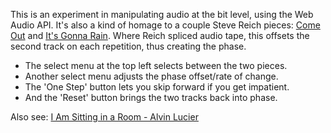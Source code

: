 This is an experiment in manipulating audio at the bit level, using the Web Audio API. It's also a kind of homage to a couple Steve Reich pieces: <a href="https://en.wikipedia.org/wiki/Come_Out_(Reich)">Come Out</a> and <a href="https://en.wikipedia.org/wiki/It%27s_Gonna_Rain">It's Gonna Rain</a>. Where Reich spliced audio tape, this offsets the second track on each repetition, thus creating the phase. 

* The select menu at the top left selects between the two pieces.
* Another select menu adjusts the phase offset/rate of change.
* The 'One Step' button lets you skip forward if you get impatient.
* And the 'Reset' button brings the two tracks back into phase.

Also see: <a href="http://bl.ocks.org/alexmacy/f25c39867546f8c72af13cb7e5bc654a">I Am Sitting in a Room - Alvin Lucier</a>